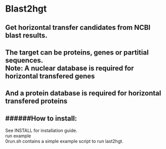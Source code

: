 Blast2hgt
====

Get horizontal transfer candidates from NCBI blast results. 
----
The target can be proteins, genes or partitial sequences.   
Note: A nuclear database is required for horizontal transfered genes   
----  
And a protein database is required for horizontal transfered proteins   
----
  ######How to install:  
----
See INSTALL for installation guide.   
  run example  
0run.sh contains a simple example script to run last2hgt.   

